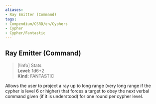 ```yaml
---
aliases:
- Ray Emitter (Command)
tags:
- Compendium/CSRD/en/Cyphers
- Cypher
- Cypher/Fantastic
---
```


  
## Ray Emitter (Command)  
>[!info] Stats  
> **Level:** 1d6+2  
> **Kind:** FANTASTIC
  
Allows the user to project a ray up to long range (very long range if the cypher is level 6 or higher) that forces a target to obey the next verbal command given (if it is understood) for one round per cypher level.
